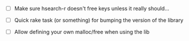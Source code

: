 - [ ] Make sure hsearch-r doesn't free keys unless it really should...
- [ ] Quick rake task (or something) for bumping the version of the library
- [ ] Allow defining your own malloc/free when using the lib


